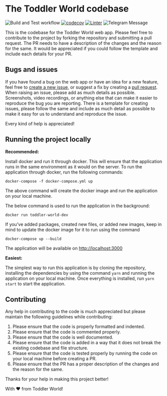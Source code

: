 # The Toddler World codebase

![Build and Test workflow](https://github.com/aheedshah/toddler-world/actions/workflows/build_test_react.yml/badge.svg)
[![codecov](https://codecov.io/gh/aheedshah/toddler-world/graph/badge.svg?token=57OH7CZD9F)](https://codecov.io/gh/aheedshah/toddler-world)
[![Linter](https://github.com/aheedshah/toddler-world/actions/workflows/linter.yml/badge.svg)](https://github.com/marketplace/actions/super-linter)
![Telegram Message](https://github.com/aheedshah/toddler-world/actions/workflows/telegram-notifications.yml/badge.svg)

This is the codebase for the Toddler World web app. Please feel free to contribute to the project by forking the
repository and submitting a pull request. The PR needs to have a description of the changes and the reason for the same.
It would be appreciated if you could follow the template and include each details for your PR.

## Bugs and issues

If you have found a bug on the web app or have an idea for a new feature, feel free
to [create a new issue](https://github.com/aheedshah/toddler-world/issues/new),
or suggest a fix by creating a [pull request](https://help.github.com/articles/creating-a-pull-request/). When raising
an issue, please add as much details as possible. Screenshots, video recordings, or anything else that can make it
easier to reproduce the bug you are reporting. There is a template for creating issues, please follow the same and
include as much detail as possible to make it easy for us to understand and reproduce the issue.

Every kind of help is appreciated!

## Running the project locally

**Recommended:**

Install docker and run it through docker. This will ensure that the application runs in the same environment as it
would on the server. To run the application through docker, run the following commands:

```docker-compose -f docker-compose.yml up```

The above command will create the docker image and run the application on your local machine.

The below command is used to run the application in the background:

```docker run toddler-world-dev```

If you've added packages, created new files, or added new images, keep in mind to update the docker image for it to run
using the command

`docker-compose up --build`

The application will be available on [http://localhost:3000](http://localhost:3000)

**Easiest:**

The simplest way to run this application is by cloning the repository, installing the dependencies by using the
command `yarn` and running the application on your local machine. Once everything is installed,
run `yarn start` to start the application.

## Contributing

Any help in contributing to the code is much appreciated but please maintain the following guidelines while
contributing:

1. Please ensure that the code is properly formatted and indented.
2. Please ensure that the code is commented properly.
3. Please ensure that the code is well documented.
4. Please ensure that the code is added in a way that it does not break the existing codebase and file structure.
5. Please ensure that the code is tested properly by running the code on your local machine before creating a PR.
6. Please ensure that the PR has a proper description of the changes and the reason for the same.

Thanks for your help in making this project better!

With ♥ from Toddler World!